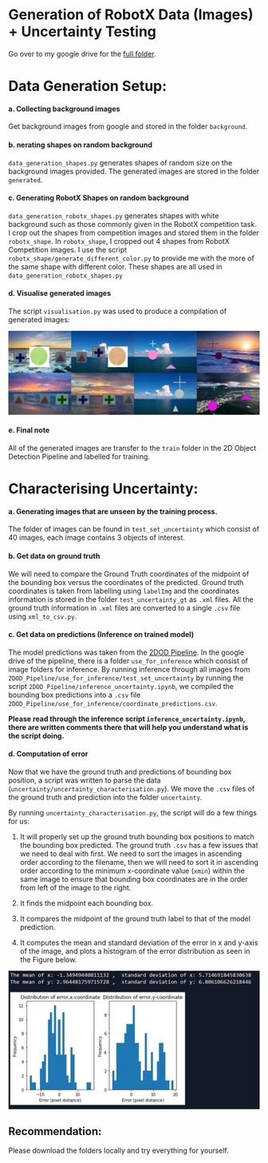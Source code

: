 
# Generation of RobotX Data (Images) + Uncertainty Testing

Go over to my google drive for the [full folder](https://drive.google.com/drive/folders/170pHSGsm8GWRfVX1TI-WNVOIN56qY-HT?usp=sharing).

# Data Generation Setup:

#### a. Collecting background images

Get background images from google and stored in the folder `background`.

#### b. nerating shapes on random background

`data_generation_shapes.py` generates shapes of random size on the background images provided. The generated images are stored in the folder `generated`.

#### c. Generating RobotX Shapes on random background

`data_generation_robotx_shapes.py` generates shapes with white background such as those commonly given in the RobotX competition task. I crop out the shapes from competition images and stored them in the folder `robotx_shape`. In `robotx_shape`, I cropped out 4 shapes from RobotX Competition images. I use the script `robotx_shape/generate_different_color.py` to provide me with the more of the same shape with different color. These shapes are all used in  `data_generation_robotx_shapes.py`

#### d. Visualise generated images

The script `visualisation.py` was used to produce a compilation of generated images:

![im](generated_image.jpg)


#### e. Final note

All of the generated images are transfer to the `train` folder in the 2D Object Detection Pipeline and labelled for training.

# Characterising Uncertainty:

#### a. Generating images that are unseen by the training process.

The folder of images can be found in `test_set_uncertainty` which consist of 40 images, each image contains 3 objects of interest.

#### b. Get data on ground truth 

We will need to compare the Ground Truth coordinates of the midpoint of the bounding box versus the coordinates of the predicted. Ground truth coordinates is taken from labelling using `labelImg` and the coordinates information is stored in the folder `test_uncertainty_gt` as `.xml` files. All the ground truth information in `.xml` files are converted to a single `.csv` file using `xml_to_csv.py`.

#### c. Get data on predictions (Inference on trained model)

The model predictions was taken from the [2DOD Pipeline](https://github.com/timothylimyl/robotx_od_pipeline). In the google drive of the pipeline, there is a folder `use_for_inference` which consist of image folders for inference. By running inference through all images from `2DOD_Pipeline/use_for_inference/test_set_uncertainty` by running the script `2DOD_Pipeline/inference_uncertainty.ipynb`, we compiled the bounding box predictions into a `.csv` file `2DOD_Pipeline/use_for_inference/coordinate_predictions.csv`.

**Please read through the inference script `inference_uncertainty.ipynb`, there are written comments there that will help you understand what is the script doing.**


#### d. Computation of error

Now that we have the ground truth and predictions of bounding box position, a script was written to parse the data (`uncertainty/uncertainty_characterisation.py`).  We move the `.csv` files of the ground truth and prediction into the folder `uncertainty`.

By running `uncertainty_characterisation.py`, the script will do a few things for us:

   1. It will properly set up the ground truth bounding box positions to match the bounding box predicted. The ground truth `.csv` has a few issues that we need to deal with first. We need to sort the images in ascending order according to the filename, then we will need to sort it in ascending order according to the minimum x-coordinate value (`xmin`) within the same image to ensure that bounding box coordinates are in the order from left of the image to the right.
   
   2. It finds the midpoint each bounding box.
   
   3. It compares the midpoint of the ground truth label to that of the model prediction.
   
   4. It computes the mean and standard deviation of the error in x and y-axis of the image, and plots a histogram of the error distribution as seen in the Figure below.
   
 ![im2](uncertainty_code_output.jpg)
 
 
 
 
 
 ## Recommendation:
 Please download the folders locally and try everything for yourself.



